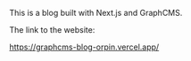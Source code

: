 This is a blog built with Next.js and GraphCMS.

The link to the website:

https://graphcms-blog-orpin.vercel.app/
